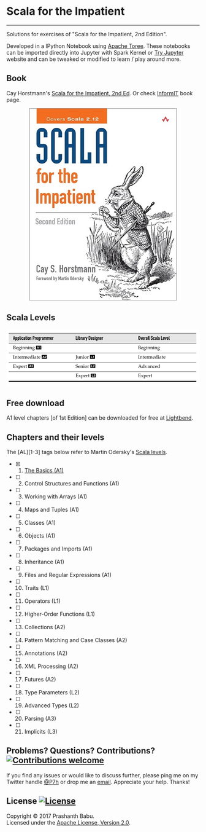 # Scala for the Impatient
---

Solutions for exercises of "Scala for the Impatient, 2nd Edition".

Developed in a IPython Notebook using [Apache Toree](https://toree.apache.org). These notebooks can be imported directly into Jupyter with Spark Kernel or [Try Jupyter](https://try.jupyter.org/) website and can be tweaked or modified to learn / play around more.


## Book
Cay Horstmann's [Scala for the Impatient, 2nd Ed](http://www.horstmann.com/scala/index.html).
Or check [InformIT](http://www.informit.com/store/scala-for-the-impatient-9780134540566) book page.

<p align="center">
  <a href="http://www.horstmann.com/scala/index.html">
  <img src="Cover__SftI.jpg" />
  </a>
</p>


## Scala Levels
![Scala Levels](Scala__Levels.png)


## Free download
A1 level chapters [of 1st Edition] can be downloaded for free at [Lightbend](https://www.lightbend.com/resources/e-book/scala-for-the-impatient).


## Chapters and their levels
The [AL][1-3] tags below refer to Martin Odersky's [Scala levels](http://www.scala-lang.org/node/8610).

- [X]  1. [The Basics (A1)](Chapter_01__Basics.ipynb)
- [ ]  2. Control Structures and Functions (A1)
- [ ]  3. Working with Arrays (A1)
- [ ]  4. Maps and Tuples (A1)
- [ ]  5. Classes (A1)
- [ ]  6. Objects (A1)
- [ ]  7. Packages and Imports (A1)
- [ ]  8. Inheritance (A1)
- [ ]  9. Files and Regular Expressions (A1)
- [ ]  10. Traits (L1)
- [ ]  11. Operators (L1)
- [ ]  12. Higher-Order Functions (L1)
- [ ]  13. Collections (A2)
- [ ]  14. Pattern Matching and Case Classes (A2)
- [ ]  15. Annotations (A2)
- [ ]  16. XML Processing (A2)
- [ ]  17. Futures  (A2)
- [ ]  18. Type Parameters (L2)
- [ ]  19. Advanced Types (L2)
- [ ]  20. Parsing (A3)
- [ ]  21. Implicits (L3)


## Problems? Questions? Contributions? [![Contributions welcome](https://img.shields.io/badge/contributions-welcome-brightgreen.svg?style=flat)](http://p7h.org/contact/)
If you find any issues or would like to discuss further, please ping me on my Twitter handle [@P7h](http://twitter.com/P7h "» Twitter/@P7h") or drop me an [email](http://p7h.org/contact/ "» Contact me"). Appreciate your help. Thanks!


## License [![License](http://img.shields.io/:license-apache-blue.svg)](http://www.apache.org/licenses/LICENSE-2.0.html)
Copyright &copy; 2017 Prashanth Babu.<br>
Licensed under the [Apache License, Version 2.0](LICENSE).
